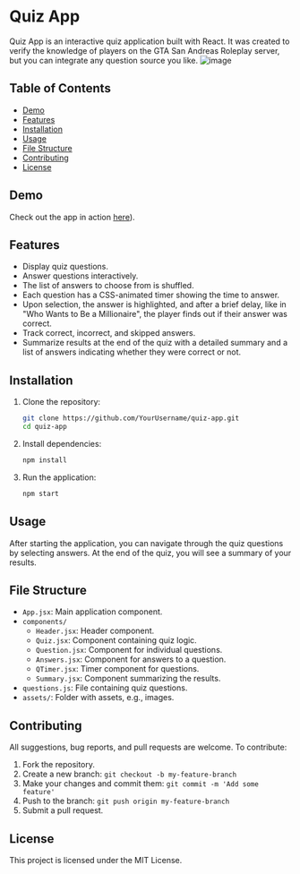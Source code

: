 # Quiz App

Quiz App is an interactive quiz application built with React. It was created to verify the knowledge of players on the GTA San Andreas Roleplay server, but you can integrate any question source you like.
![image](https://github.com/user-attachments/assets/8280d2c4-cd6a-4e24-98c1-a66831ee437f)



## Table of Contents

- [Demo](#demo)
- [Features](#features)
- [Installation](#installation)
- [Usage](#usage)
- [File Structure](#file-structure)
- [Contributing](#contributing)
- [License](#license)

## Demo

Check out the app in action [here](https://hood-quiz.vercel.app/)).

## Features

- Display quiz questions.
- Answer questions interactively.
- The list of answers to choose from is shuffled.
- Each question has a CSS-animated timer showing the time to answer.
- Upon selection, the answer is highlighted, and after a brief delay, like in "Who Wants to Be a Millionaire", the player finds out if their answer was correct.
- Track correct, incorrect, and skipped answers.
- Summarize results at the end of the quiz with a detailed summary and a list of answers indicating whether they were correct or not.

## Installation

1. Clone the repository:

    ```bash
    git clone https://github.com/YourUsername/quiz-app.git
    cd quiz-app
    ```

2. Install dependencies:

    ```bash
    npm install
    ```

3. Run the application:

    ```bash
    npm start
    ```

## Usage

After starting the application, you can navigate through the quiz questions by selecting answers. At the end of the quiz, you will see a summary of your results.

## File Structure

- `App.jsx`: Main application component.
- `components/`
  - `Header.jsx`: Header component.
  - `Quiz.jsx`: Component containing quiz logic.
  - `Question.jsx`: Component for individual questions.
  - `Answers.jsx`: Component for answers to a question.
  - `QTimer.jsx`: Timer component for questions.
  - `Summary.jsx`: Component summarizing the results.
- `questions.js`: File containing quiz questions.
- `assets/`: Folder with assets, e.g., images.

## Contributing

All suggestions, bug reports, and pull requests are welcome. To contribute:

1. Fork the repository.
2. Create a new branch: `git checkout -b my-feature-branch`
3. Make your changes and commit them: `git commit -m 'Add some feature'`
4. Push to the branch: `git push origin my-feature-branch`
5. Submit a pull request.

## License

This project is licensed under the MIT License.
